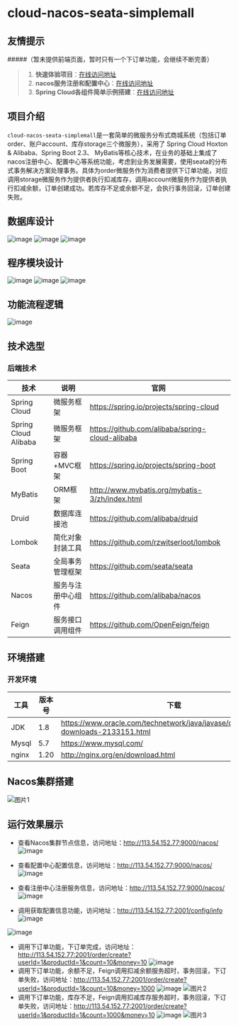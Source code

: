 # cloud-nacos-seata-simplemall
## 友情提示
#####（暂未提供前端页面，暂时只有一个下订单功能，会继续不断完善）

> 1. **快速体验项目**：[在线访问地址](http://113.54.152.77:2001/order/create?userId=1&productId=1&count=10&money=10)
> 1. **nacos服务注册和配置中心**：[在线访问地址](http://113.54.152.77:9000/nacos)
> 3. **Spring Cloud各组件简单示例搭建**：[在线访问地址](https://github.com/poxiao24/springcloud-study.git)

## 项目介绍

`cloud-nacos-seata-simplemall`是一套简单的微服务分布式商城系统（包括订单order、账户account、库存storage三个微服务），采用了 Spring Cloud Hoxton & Alibaba、Spring Boot 2.3、
MyBatis等核心技术，在业务的基础上集成了nacos注册中心、配置中心等系统功能，考虑到业务发展需要，使用seata的分布式事务解决方案处理事务。具体为order微服务作为消费者提供下订单功能，对应调用storage微服务作为提供者执行扣减库存，调用account微服务作为提供者执行扣减余额，订单创建成功。若库存不足或余额不足，会执行事务回滚，订单创建失败。

## 数据库设计
![image](https://user-images.githubusercontent.com/49785231/123651904-6d776a00-d85e-11eb-9913-ffc5168d33b6.png)
![image](https://user-images.githubusercontent.com/49785231/123651933-72d4b480-d85e-11eb-8f6b-4867eaaa7eff.png)
![image](https://user-images.githubusercontent.com/49785231/123651956-77996880-d85e-11eb-8f1a-9b321553cd78.png)

## 程序模块设计
![image](https://user-images.githubusercontent.com/49785231/123652907-466d6800-d85f-11eb-8fe9-60d820142a6f.png)
![image](https://user-images.githubusercontent.com/49785231/123653032-63a23680-d85f-11eb-9464-345da1ea1b84.png)
![image](https://user-images.githubusercontent.com/49785231/123653075-6ef56200-d85f-11eb-8407-760cb3f170e3.png)


## 功能流程逻辑
![image](https://user-images.githubusercontent.com/49785231/123652293-c21ae500-d85e-11eb-8db4-abc4edb3b263.png)


## 技术选型

### 后端技术

| 技术                   | 说明                 | 官网                                                 |
| ---------------------- | -------------------- | ---------------------------------------------------- |
| Spring Cloud           | 微服务框架           | https://spring.io/projects/spring-cloud              |
| Spring Cloud Alibaba   | 微服务框架           | https://github.com/alibaba/spring-cloud-alibaba      |
| Spring Boot            | 容器+MVC框架         | https://spring.io/projects/spring-boot               |
| MyBatis                | ORM框架              | http://www.mybatis.org/mybatis-3/zh/index.html       |
| Druid                  | 数据库连接池         | https://github.com/alibaba/druid                     |
| Lombok                 | 简化对象封装工具     | https://github.com/rzwitserloot/lombok               |
| Seata                  | 全局事务管理框架     | https://github.com/seata/seata                       |
| Nacos                  | 服务与注册中心组件     | https://github.com/alibaba/nacos                    |
| Feign                  | 服务接口调用组件     | https://github.com/OpenFeign/feign                    |

## 环境搭建

### 开发环境

| 工具          | 版本号 | 下载                                                         |
| ------------- | ------ | ------------------------------------------------------------ |
| JDK           | 1.8    | https://www.oracle.com/technetwork/java/javase/downloads/jdk8-downloads-2133151.html |
| Mysql         | 5.7    | https://www.mysql.com/                                       |
| nginx         | 1.20   | http://nginx.org/en/download.html                            |
## Nacos集群搭建
![图片1](https://user-images.githubusercontent.com/49785231/123799082-6ca40e00-d91a-11eb-97ca-40d8a821d9ef.png)

## 运行效果展示

- 查看Nacos集群节点信息，访问地址：http://113.54.152.77:9000/nacos/
![image](https://user-images.githubusercontent.com/49785231/123790450-ec2cdf80-d910-11eb-9d10-eedb98b245b3.png)

- 查看配置中心配置信息，访问地址：http://113.54.152.77:9000/nacos/
![image](https://user-images.githubusercontent.com/49785231/123790503-fe0e8280-d910-11eb-9ca0-2f1b38dc4f49.png)

- 查看注册中心注册服务信息，访问地址：http://113.54.152.77:9000/nacos/
![image](https://user-images.githubusercontent.com/49785231/123790741-462da500-d911-11eb-9005-11ea24684ac1.png)
- 调用获取配置信息功能，访问地址：http://113.54.152.77:2001/config/info
![image](https://user-images.githubusercontent.com/49785231/123800492-ef799880-d91b-11eb-927f-c6369256e908.png)

![image](https://user-images.githubusercontent.com/49785231/123800230-a6c1df80-d91b-11eb-8b71-dd3417865954.png)



- 调用下订单功能，下订单完成，访问地址：http://113.54.152.77:2001/order/create?userId=1&productId=1&count=10&money=10
![image](https://user-images.githubusercontent.com/49785231/123791906-98bb9100-d912-11eb-918e-d6f8de2bc907.png)
- 调用下订单功能，余额不足，Feign调用扣减余额服务超时，事务回滚，下订单失败，访问地址：http://113.54.152.77:2001/order/create?userId=1&productId=1&count=10&money=1000
![image](https://user-images.githubusercontent.com/49785231/123792642-6f4f3500-d913-11eb-9e99-c3da531002fb.png)
![图片2](https://user-images.githubusercontent.com/49785231/123792094-d4565b00-d912-11eb-9c4f-7bda2ab6dfa6.png)
- 调用下订单功能，库存不足，Feign调用扣减库存服务超时，事务回滚，下订单失败，访问地址：http://113.54.152.77:2001/order/create?userId=1&productId=1&count=1000&money=10
![image](https://user-images.githubusercontent.com/49785231/123792542-5181d000-d913-11eb-9bcb-814ea3494240.png)
![图片3](https://user-images.githubusercontent.com/49785231/123792240-fd76eb80-d912-11eb-925c-d04d35cdb5dc.png)
